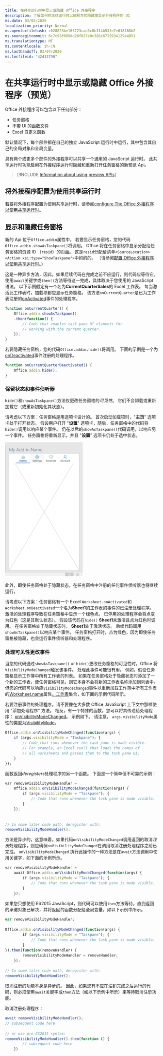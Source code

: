 ```yaml
---
title: 在共享运行时中显示或隐藏 Office 外接程序
description: 了解如何在连续运行时以编程方式隐藏或显示外接程序的 UI
ms.date: 03/02/2020
localization_priority: Normal
ms.openlocfilehash: c028823be165723cad3c0b314b53fe7e618188b2
ms.sourcegitcommit: 6c7c98f085dd20f827e0c388e672993412944851
ms.translationtype: MT
ms.contentlocale: zh-CN
ms.lasthandoff: 03/04/2020
ms.locfileid: "42413790"
---
```

# <a name="show-or-hide-an-office-add-in-in-a-shared-runtime-preview"></a>在共享运行时中显示或隐藏 Office 外接程序（预览）

Office 外接程序可以包含以下任何部分：

- 任务窗格
- 不带 UI 的函数文件
- Excel 自定义函数

默认情况下，每个部件都在自己的独立 JavaScript 运行时中运行，其中包含其自己的全局对象和全局变量。 

具有两个或更多个部件的外接程序可以共享一个通用的 JavaScript 运行时。 此共享运行时功能启用在外接程序运行时隐藏和重新打开任务窗格的新预览 Api。

> [!INCLUDE [Information about using preview APIs](../includes/excel-shared-runtime-preview-note.md)]

## <a name="configure-an-add-in-to-use-a-shared-runtime"></a>将外接程序配置为使用共享运行时

若要将外接程序配置为使用共享运行时，请参阅[configure The Office 外接程序以使用共享运行时](configure-your-add-in-to-use-a-shared-runtime.md)。

## <a name="show-and-hide-the-task-pane"></a>显示和隐藏任务窗格

新的 Api 位于`Office.addin`属性中。 若要显示任务窗格，您的代码`Office.addin.showAsTaskpane()`将调用。 Office 将在任务窗格中显示分配给任务窗格的资源 ID （`resid`）的页面。 这是`resid`分配给清单`<SourceLocation>` `<Action xsi:type="ShowTaskpane">`中的的的。 （请参阅[配置 Office 外接程序以使用共享运行时](configure-your-add-in-to-use-a-shared-runtime.md)。）

这是一种异步方法，因此，如果后续代码在完成之前不应运行，则代码应等待它。 使用`await`关键字或`then()`方法等待这一完成，具体取决于您使用的 JavaScript 语法。 以下示例假定有一个名为**CurrentQuarterSales**的 Excel 工作表。 每当激活此工作表时，加载项都应显示任务窗格。 该方法`onCurrentQuarter`是已为工作表注册的[onActivated](/javascript/api/excel/excel.worksheet?view=excel-js-preview#onactivated)事件的处理程序。

```javascript
function onCurrentQuarter() {
    Office.addin.showAsTaskpane()
    .then(function() {
        // Code that enables task pane UI elements for
        // working with the current quarter.
    });
}
```

若要隐藏任务窗格，您的代码`Office.addin.hide()`将调用。 下面的示例是一个为[onDeactivated](/javascript/api/excel/excel.worksheet?view=excel-js-preview#ondeactivated)事件注册的处理程序。

```javascript
function onCurrentQuarterDeactivated() {
    Office.addin.hide();
}
```

### <a name="preservation-of-state-and-event-listeners"></a>保留状态和事件侦听器

`hide()`和`showAsTaskpane()`方法仅更改任务窗格的*可见性*。 它们不会卸载或重新加载它（或重新初始化其状态）。

请考虑以下方案：任务窗格是用选项卡设计的。 首次启动加载项时，"**主页**" 选项卡处于打开状态。 假设用户打开 "**设置**" 选项卡，随后，任务窗格中的代码将`hide()`调用以响应某个事件。 仍在以后的`showAsTaskpane()`代码调用，以响应另一个事件。 任务窗格将重新显示，并且 "**设置**" 选项卡仍处于选中状态。

![任务窗格的屏幕截图，其中有四个标签为 "主页"、"设置"、"收藏夹" 和 "帐户"。](../images/TaskpaneWithTabs.png)

此外，即使任务窗格处于隐藏状态，在任务窗格中注册的任何事件侦听器也将继续运行。

请考虑以下方案：任务窗格有一个 Excel `Worksheet.onActivated`和`Worksheet.onDeactivated`一个名为**Sheet1**的工作表的事件的已注册处理程序。 激活的处理程序导致在任务窗格中显示一个绿色点。 已停用的处理程序会将点变为红色（这是其默认状态）。 假设该代码在`hide()` **Sheet1**未激活且点为红色时调用。 在任务窗格处于隐藏状态时， **Sheet1**处于激活状态。 后续代码调用`showAsTaskpane()`以响应某个事件。 任务窗格打开时，点为绿色，因为即使任务窗格被隐藏，也会运行事件侦听器和处理程序。

### <a name="handle-visibility-changed-event"></a>处理可见性更改事件

当您的代码通过`showAsTaskpane()` or `hide()`更改任务窗格的可见性时，Office 将`VisibilityModeChanged`触发该事件。 处理此事件可能很有用。 例如，假设任务窗格显示工作簿中所有工作表的列表。 如果在任务窗格处于隐藏状态时添加了一个新的工作表，使任务窗格可见，则它本身不会将新的工作表名称添加到列表中。 但您的代码可以响应`VisibilityModeChanged`事件以重新加载工作簿中所有工作表的[Worksheet.name](/javascript/api/excel/excel.worksheet#name)属性[。工作表](/javascript/api/excel/excel.workbook#worksheets)集合，如下面的示例代码所示。

若要注册事件的处理程序，请不要像在大多数 Office JavaScript 上下文中那样使用 "添加处理程序" 方法。 相反，有一个特殊的函数，您可以将其传递给处理程序： [onVisibilityModeChanged](/javascript/api/office/office.addin#onvisibilitymodechanged-listener-)。 示例如下。 请注意， `args.visibilityMode`属性的类型为[VisibilityMode](/javascript/api/office/office.visibilitymode)。

```javascript
Office.addin.onVisibilityModeChanged(function(args) {
    if (args.visibilityMode = "Taskpane"); {
        // Code that runs whenever the task pane is made visible.
        // For example, an Excel.run() that loads the names of
        // all worksheets and passes them to the task pane UI.
    }
});
```

函数返回*deregisters*处理程序的另一个函数。 下面是一个简单但不可靠的示例：

```javascript
var removeVisibilityModeHandler =
    Office.addin.onVisibilityModeChanged(function(args) {
        if (args.visibilityMode = "Taskpane"); {
            // Code that runs whenever the task pane is made visible.
        }
    });


// In some later code path, deregister with:
removeVisibilityModeHandler();
```

方法是异步的，这意味着，如果代码`onVisibilityModeChanged`调用返回的取消*注册*处理程序，则应确保`onVisibilityModeChanged`在调用取消注册处理程序之前已完成。 `onVisibilityModeChanged` 执行此操作的一种方法是在`await`方法调用中使用关键字，如下面的示例所示。

```javascript
var removeVisibilityModeHandler =
    await Office.addin.onVisibilityModeChanged(function(args) {
        if (args.visibilityMode = "Taskpane"); {
            // Code that runs whenever the task pane is made visible.
        }
    });
```

如果您只想使用 ES2015 JavaScript，则代码可以使用`then`方法等待，直到返回的承诺对象已解决，并将返回的函数分配给全局变量，如以下示例中所示。

```javascript
var removeVisibilityModeHandler;

Office.addin.onVisibilityModeChanged(function(args) {
        if (args.visibilityMode = "Taskpane"); {
            // Code that runs whenever the task pane is made visible.
        }
}).then(function(removeHandler) {
        removeVisibilityModeHandler = removeHandler;
    });

// In some later code path, deregister with:
removeVisibilityModeHandler();
```

取消注册的功能本身是异步的。 因此，如果您有不应在注销完成之后运行的代码，则必须使用`await`关键字或`then`方法（如以下示例中所示）来等待取消注册功能。

取消注册处理程序：

```javascript
await removeVisibilityModeHandler();
// subsequent code here

// or use pre-ES2015 syntax:
removeVisibilityModeHandler().then(function () {
        // subsequent code here
    })
```
